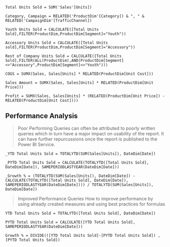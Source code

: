 ```
Total Units Sold = SUM('Sales'[Units])
```
```
Category, Campaign = RELATED('ProductDim'[Category]) & ", " & RELATED('CampaignDim'[TrafficChannel])
```
```
Youth Units Sold = CALCULATE([Total Units Sold],FILTER(ProductDim,ProductDim[Segment]="Youth"))
```
```
Accessory Units Sold = CALCULATE([Total Units sold],FILTER(ProductDim,ProductDim[Segment]="Accessory"))
```
```
Rest of Company Units Sold = CALCULATE([Total Units Sold],FILTER(ALL(ProductDim),AND(ProductDim[Segment]<>"Accessory",ProductDim[Segment]<>"Youth")))
```
```
COGS = SUMX(Sales, Sales[Units] * RELATED(ProductDim[Unit Cost]))
```
```
Sales Amount = SUMX(Sales, Sales[Units] * RELATED(ProductDim[Unit Price]))
```
```
Profit = SUMX(Sales, Sales[Units] * (RELATED(ProductDim[Unit Price]) - RELATED(ProductDim[Unit Cost])))

```

## Performance Analysis
> Poor Performing Queries can often be attributed to poorly written queries which in turn have a major impact on usability of the report. It can have further repurcussions once the report is published to the Power BI Service.
```
_YTD Total Units Sold = TOTALYTD(SUM(Sales[Units]), DateDim[Date])
```
```
_PYTD Total Units Sold = CALCULATE(TOTALYTD([Total Units Sold], DateDim[Date]), SAMEPERIODLASTYEAR(DateDim[Date]))
```
```
_Growth % = (TOTALYTD(SUM(Sales[Units]), DateDim[Date]) - CALCULATE(TOTALYTD([Total Units Sold], DateDim[Date]), SAMEPERIODLASTYEAR(DateDim[Date]))) / TOTALYTD(SUM(Sales[Units]), DateDim[Date])
```
> Improved Performance Queries
How to improve performance by using already created measures and using best practices for formulas
```
YTD Total Units Sold = TOTALYTD([Total Units Sold], DateDim[Date])
```
```
PYTD Total Units Sold = CALCULATE([YTD Total Units Sold], SAMEPERIODLASTYEAR(DateDim[Date]))
```
```
Growth % = DIVIDE(([YTD Total Units Sold]-[PYTD Total Units Sold]) , [PYTD Total Units Sold])
```